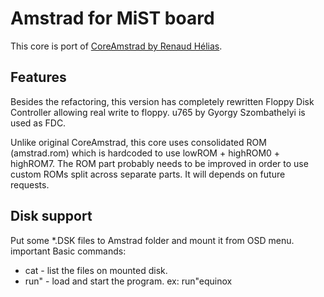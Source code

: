 # Amstrad for MiST board
This core is port of [CoreAmstrad by Renaud Hélias](https://github.com/renaudhelias/CoreAmstrad).

## Features
Besides the refactoring, this version has completely rewritten Floppy Disk Controller allowing real write to floppy.
u765 by Gyorgy Szombathelyi is used as FDC.

Unlike original CoreAmstrad, this core uses consolidated ROM (amstrad.rom) which is hardcoded to use lowROM + highROM0 + highROM7.
The ROM part probably needs to be improved in order to use custom ROMs split across separate parts. It will depends on future requests.

## Disk support
Put some *.DSK files to Amstrad folder and mount it from OSD menu.
important Basic commands:
* cat - list the files on mounted disk.
* run" - load and start the program. ex: run"equinox
